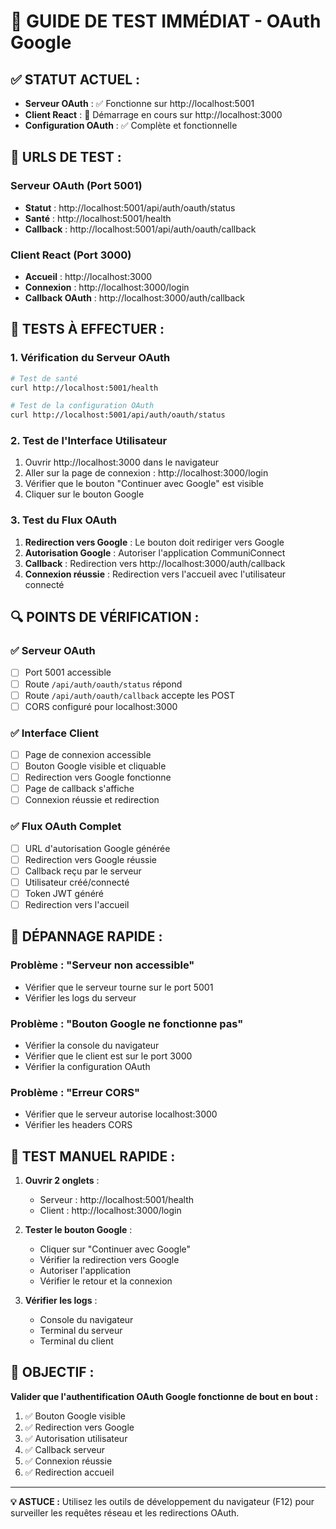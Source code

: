 # 🚀 GUIDE DE TEST IMMÉDIAT - OAuth Google

## ✅ **STATUT ACTUEL :**
- **Serveur OAuth** : ✅ Fonctionne sur http://localhost:5001
- **Client React** : 🚀 Démarrage en cours sur http://localhost:3000
- **Configuration OAuth** : ✅ Complète et fonctionnelle

## 🔗 **URLS DE TEST :**

### Serveur OAuth (Port 5001)
- **Statut** : http://localhost:5001/api/auth/oauth/status
- **Santé** : http://localhost:5001/health
- **Callback** : http://localhost:5001/api/auth/oauth/callback

### Client React (Port 3000)
- **Accueil** : http://localhost:3000
- **Connexion** : http://localhost:3000/login
- **Callback OAuth** : http://localhost:3000/auth/callback

## 🧪 **TESTS À EFFECTUER :**

### 1. **Vérification du Serveur OAuth**
```bash
# Test de santé
curl http://localhost:5001/health

# Test de la configuration OAuth
curl http://localhost:5001/api/auth/oauth/status
```

### 2. **Test de l'Interface Utilisateur**
1. Ouvrir http://localhost:3000 dans le navigateur
2. Aller sur la page de connexion : http://localhost:3000/login
3. Vérifier que le bouton "Continuer avec Google" est visible
4. Cliquer sur le bouton Google

### 3. **Test du Flux OAuth**
1. **Redirection vers Google** : Le bouton doit rediriger vers Google
2. **Autorisation Google** : Autoriser l'application CommuniConnect
3. **Callback** : Redirection vers http://localhost:3000/auth/callback
4. **Connexion réussie** : Redirection vers l'accueil avec l'utilisateur connecté

## 🔍 **POINTS DE VÉRIFICATION :**

### ✅ **Serveur OAuth**
- [ ] Port 5001 accessible
- [ ] Route `/api/auth/oauth/status` répond
- [ ] Route `/api/auth/oauth/callback` accepte les POST
- [ ] CORS configuré pour localhost:3000

### ✅ **Interface Client**
- [ ] Page de connexion accessible
- [ ] Bouton Google visible et cliquable
- [ ] Redirection vers Google fonctionne
- [ ] Page de callback s'affiche
- [ ] Connexion réussie et redirection

### ✅ **Flux OAuth Complet**
- [ ] URL d'autorisation Google générée
- [ ] Redirection vers Google réussie
- [ ] Callback reçu par le serveur
- [ ] Utilisateur créé/connecté
- [ ] Token JWT généré
- [ ] Redirection vers l'accueil

## 🚨 **DÉPANNAGE RAPIDE :**

### Problème : "Serveur non accessible"
- Vérifier que le serveur tourne sur le port 5001
- Vérifier les logs du serveur

### Problème : "Bouton Google ne fonctionne pas"
- Vérifier la console du navigateur
- Vérifier que le client est sur le port 3000
- Vérifier la configuration OAuth

### Problème : "Erreur CORS"
- Vérifier que le serveur autorise localhost:3000
- Vérifier les headers CORS

## 📱 **TEST MANUEL RAPIDE :**

1. **Ouvrir 2 onglets** :
   - Serveur : http://localhost:5001/health
   - Client : http://localhost:3000/login

2. **Tester le bouton Google** :
   - Cliquer sur "Continuer avec Google"
   - Vérifier la redirection vers Google
   - Autoriser l'application
   - Vérifier le retour et la connexion

3. **Vérifier les logs** :
   - Console du navigateur
   - Terminal du serveur
   - Terminal du client

## 🎯 **OBJECTIF :**
**Valider que l'authentification OAuth Google fonctionne de bout en bout :**
1. ✅ Bouton Google visible
2. ✅ Redirection vers Google
3. ✅ Autorisation utilisateur
4. ✅ Callback serveur
5. ✅ Connexion réussie
6. ✅ Redirection accueil

---

**💡 ASTUCE :** Utilisez les outils de développement du navigateur (F12) pour surveiller les requêtes réseau et les redirections OAuth.
